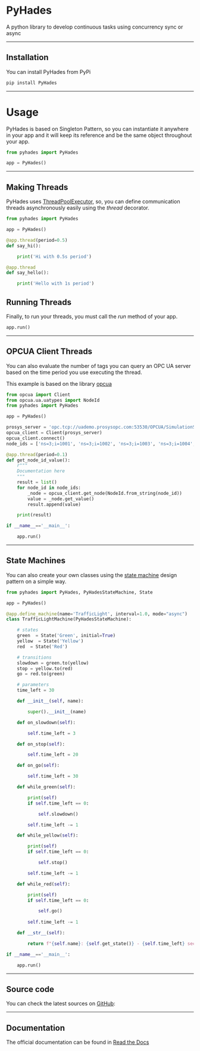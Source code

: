 # PyHades
A python library to develop continuous tasks using concurrency sync or async

___
## Installation
You can install PyHades from PyPi
```python
pip install PyHades
```
___
# Usage
PyHades is based on Singleton Pattern, so you can instantiate it anywhere in your app and it will keep its reference and be the same object throughout your app.

```python
from pyhades import PyHades

app = PyHades()
```
___
## Making Threads
PyHades uses [ThreadPoolExecutor](https://docs.python.org/3/library/concurrent.futures.html#concurrent.futures.ThreadPoolExecutor), so, you can define communication threads asynchronously easily using the *thread* decorator.

```python
from pyhades import PyHades

app = PyHades()

@app.thread(period=0.5)
def say_hi():

    print('Hi with 0.5s period')

@app.thread
def say_hello():

    print('Hello with 1s period')
```

## Running Threads
Finally, to run your threads, you must call the *run* method of your app.

```python
app.run()
```
___
## OPCUA Client Threads
You can also evaluate the number of tags you can query an OPC UA server based on the time period you use executing the thread.

This example is based on the library [opcua](https://pypi.org/project/opcua/)

```python
from opcua import Client
from opcua.ua.uatypes import NodeId
from pyhades import PyHades

app = PyHades()

prosys_server = 'opc.tcp://uademo.prosysopc.com:53530/OPCUA/SimulationServer'
opcua_client = Client(prosys_server)
opcua_client.connect()
node_ids = ['ns=3;i=1001', 'ns=3;i=1002', 'ns=3;i=1003', 'ns=3;i=1004', 'ns=3;i=1005', 'ns=3;i=1006']

@app.thread(period=0.1)
def get_node_id_value():
    r"""
    Documentation here
    """
    result = list()
    for node_id in node_ids:
        _node = opcua_client.get_node(NodeId.from_string(node_id))
        value = _node.get_value()
        result.append(value)

    print(result)

if __name__=='__main__':

    app.run()
```
___
## State Machines
You can also create your own classes using the [state machine](https://en.wikipedia.org/wiki/State_pattern#:~:text=The%20state%20pattern%20is%20a,concept%20of%20finite%2Dstate%20machines.) design pattern on a simple way.

```python
from pyhades import PyHades, PyHadesStateMachine, State

app = PyHades()

@app.define_machine(name='TrafficLight', interval=1.0, mode="async")
class TrafficLightMachine(PyHadesStateMachine):

    # states
    green  = State('Green', initial=True)
    yellow  = State('Yellow')
    red  = State('Red')

    # transitions
    slowdown = green.to(yellow)
    stop = yellow.to(red)
    go = red.to(green)

    # parameters
    time_left = 30

    def __init__(self, name):

        super().__init__(name)

    def on_slowdown(self):

        self.time_left = 3

    def on_stop(self):

        self.time_left = 20

    def on_go(self):

        self.time_left = 30

    def while_green(self):

        print(self)
        if self.time_left == 0:

            self.slowdown()

        self.time_left -= 1

    def while_yellow(self):

        print(self)
        if self.time_left == 0:

            self.stop()

        self.time_left -= 1

    def while_red(self):

        print(self)
        if self.time_left == 0:

            self.go()
        
        self.time_left -= 1

    def __str__(self):

        return f"{self.name}: {self.get_state()} - {self.time_left} second left."

if __name__=='__main__':

    app.run()
```
___
## Source code

You can check the latest sources on [GitHub](https://github.com/know-ai/hades):

___
## Documentation

The official documentation can be found in [Read the Docs](https://hades.readthedocs.io/en/latest/)